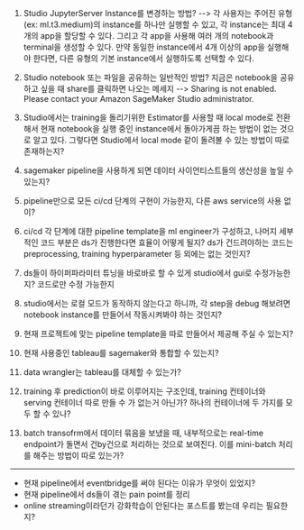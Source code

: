 1. Studio JupyterServer Instance를 변경하는 방법? --> 각 사용자는 주어진 유형(ex: ml.t3.medium)의 instance를 하나만 실행할 수 있고, 각 instance는 최대 4개의 app을 할당할 수 있다. 그리고 각 app을 사용해 여러 개의 notebook과 terminal을 생성할 수 있다. 
만약 동일한 instance에서 4개 이상의 app을 실행해야 한다면, 다른 유형의 기본 instance에서 실행하도록 선택할 수 있다. 

2. Studio notebook 또는 파일을 공유하는 일반적인 방법? 지금은 notebook을 공유하고 싶을 때 share를 클릭하면 나오는 메세지 --> Sharing is not enabled. Please contact your Amazon SageMaker Studio administrator.

3. Studio에서는 training을 돌리기위한 Estimator를 사용할 때 local mode로 전환해서 현재 notebook을 실행 중인 instance에서 돌아가게끔 하는 방법이 없는 것으로 알고 있다. 그렇다면 Studio에서 local mode 같이 돌려볼 수 있는 방법이 따로 존재하는지?

4. sagemaker pipeline을 사용하게 되면 데이터 사이언티스트들의 생산성을 높일 수 있는지? 

5. pipeline만으로 모든 ci/cd 단계의 구현이 가능한지, 다른 aws service의 사용 없이?

6. ci/cd 각 단계에 대한 pipeline template을 ml engineer가 구성하고, 나머지 세부적인 코드 부분은 ds가 진행한다면 효율이 어떻게 될지? ds가 건드려야하는 코드는 preprocessing, training hyperparameter 등 외에는 없는 것인지? 

7. ds들이 하이퍼파라미터 튜닝을 바로바로 할 수 있게 studio에서 gui로 수정가능한지? 코드로만 수정 가능한지

8. studio에서는 로컬 모드가 동작하지 않는다고 하니까, 각 step을 debug 해보려면 notebook instance를 만들어서 작동시켜봐야 하는 것인지? 

9. 현재 프로젝트에 맞는 pipeline template을 따로 만들어서 제공해 주실 수 있는지? 

10. 현재 사용중인 tableau를 sagemaker와 통합할 수 있는지? 

11. data wrangler는 tableau를 대체할 수 있는가? 

12. training 후 prediction이 바로 이루어지는 구조인데, training 컨테이너와 serving 컨테이너 따로 만들 수 가 없는거 아닌가? 하나의 컨테이너에 두 가지를 모두 할 수 있나? 

13. batch transofrm에서 데이터 묶음을 보냈을 때, 내부적으로는 real-time endpoint가 돌면서 건by건으로 처리하는 것으로 보여진다. 이를 mini-batch 처리를 해주는 방법이 따로 있는가? 

--------------------------------------
- 현재 pipeline에서 eventbridge를 써야 된다는 이유가 무엇이 있었지? 
- 현재 pipeline에서 ds들이 겪는 pain point를 정리 
- online streaming이라던가 강화학습이 안된다는 포스트를 봤는데 우리는 필요한지? 





